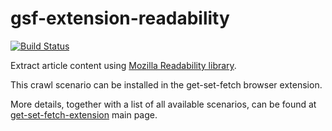 # gsf-extension-readability

[![Build Status](https://travis-ci.org/a1sabau/gsf-extension-readability.svg?branch=master)](https://travis-ci.org/a1sabau/gsf-extension-readability/)

Extract article content using [Mozilla Readability library](https://github.com/mozilla/readability).

This crawl scenario can be installed in the get-set-fetch browser extension.

More details, together with a list of all available scenarios, can be found at  [get-set-fetch-extension](https://github.com/get-set-fetch/extension) main page.